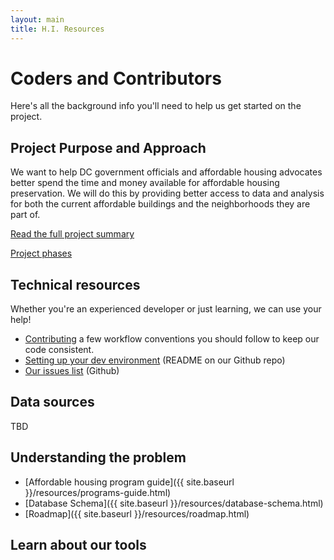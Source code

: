 ```yaml
---
layout: main
title: H.I. Resources
---
```


# Coders and Contributors
Here's all the background info you'll need to help us get started on the project.

## Project Purpose and Approach
We want to help DC government officials and affordable housing advocates better spend the time and money available for affordable housing preservation. We will do this by providing better access to data and analysis for both the current affordable buildings and the neighborhoods they are part of.

[Read the full project summary]({{site.baseurl}}/resources/summary.html)

[Project phases]({{site.baseurl}}/resources/phases.html)

## Technical resources
Whether you're an experienced developer or just learning, we can use your help!
* [Contributing](https://github.com/codefordc/housing-insights/blob/master/CONTRIBUTING.md) a few workflow conventions you should follow to keep our code consistent.
* [Setting up your dev environment](https://github.com/codefordc/housing-preservation) (README on our Github repo)
* [Our issues list](https://github.com/codefordc/housing-preservation/issues) (Github)

## Data sources
TBD

## Understanding the problem
* [Affordable housing program guide]({{ site.baseurl }}/resources/programs-guide.html)
* [Database Schema]({{ site.baseurl }}/resources/database-schema.html)
* [Roadmap]({{ site.baseurl }}/resources/roadmap.html)

## Learn about our tools
